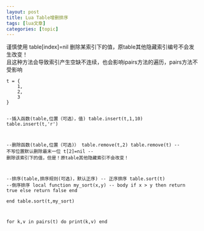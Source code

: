 ```yaml
---
layout: post
title: Lua Table增删排序 
tags: [lua文章]
categories: [topic]
---
```

<p>谨慎使用 table[index]=nil 删除某索引下的值，原table其他隐藏索引编号不会发生改变！<br/>且这种方法会导致索引产生空缺不连续，也会影响ipairs方法的遍历，pairs方法不受影响</p>
<pre><code>t = {
    1,
    2,
    3
}

--插入函数(table,位置（可选），值)
table.insert(t,1,10)
table.insert(t,&#39;r&#39;)

--删除函数(table,位置（可选)）
table.remove(t,2)
table.remove(t) -- 不写位置默认删除最末一位
t[2]=nil -- 删除该索引下的值，但是！原table其他隐藏索引不会改变！

--排序(table,排序规则(可选)，默认正序)
-- 正序排序
table.sort(t)
--倒序排序
local function my_sort(x,y)
    -- body
    if x &gt; y then
        return true
    else
        return false
     end       
end
table.sort(t,my_sort)

for k,v in pairs(t) do
    print(k,v)
end
</code></pre>